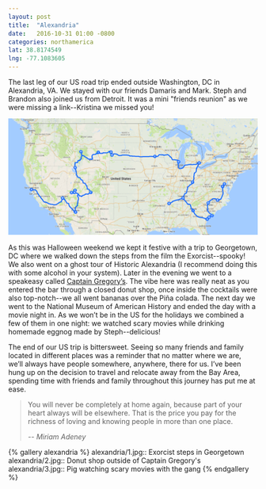 ```yaml
---
layout: post
title:  "Alexandria"
date:   2016-10-31 01:00 -0800
categories: northamerica
lat: 38.8174549
lng: -77.1083605
---
```


The last leg of our US road trip ended outside Washington, DC in Alexandria, VA. We stayed with our friends Damaris and Mark. Steph and Brandon also joined us from Detroit. It was a mini
"friends reunion" as we were missing a link--Kristina we missed you!

<!--more-->

![Megan and Markus](/photos/alexandria/map.png)

As this was Halloween weekend we kept it festive with a trip to Georgetown, DC where we walked down the steps from the
film the Exorcist--spooky! We also went on a ghost tour of Historic Alexandria (I recommend doing this with some alcohol in your system). Later in the evening we went to a speakeasy called
[Captain Gregory’s](https://captaingregorys.com/). The vibe here was really neat as you entered the bar through a closed donut shop, once inside the cocktails were also top-notch--we all
went bananas over the Piña colada. The next day we went to the National Museum of American History and ended the day with a movie night in. As we won’t be in the US for the holidays we combined
a few of them in one night: we watched scary movies while drinking homemade eggnog made by Steph--delicious!

The end of our US trip is bittersweet. Seeing so many friends and family located in different places was a reminder that no matter where we are, we’ll always have people somewhere, anywhere,
there for us. I’ve been hung up on the decision to travel and relocate away from the Bay Area, spending time with friends and family throughout this journey has put me at ease.

> You will never be completely at home again, because part of your heart always will be elsewhere. That is the price you pay for the richness of loving and knowing people in more than one place.
>
> -- <cite>Miriam Adeney</cite>

{% gallery alexandria %}
alexandria/1.jpg:: Exorcist steps in Georgetown
alexandria/2.jpg:: Donut shop outside of Captain Gregory's
alexandria/3.jpg:: Pig watching scary movies with the gang
{% endgallery %}